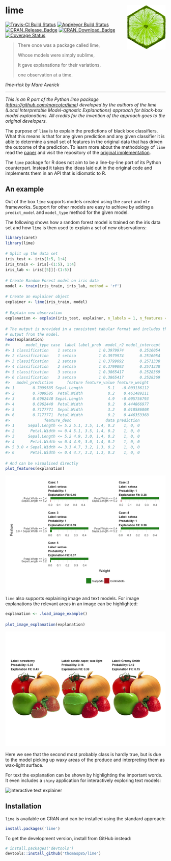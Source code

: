 
<!-- README.md is generated from README.Rmd. Please edit that file -->
lime <img src="man/figures/logo.png" align="right" />
=====================================================

[![Travis-CI Build Status](https://travis-ci.org/thomasp85/lime.svg?branch=master)](https://travis-ci.org/thomasp85/lime) [![AppVeyor Build Status](https://ci.appveyor.com/api/projects/status/github/thomasp85/lime?branch=master&svg=true)](https://ci.appveyor.com/project/thomasp85/lime) [![CRAN\_Release\_Badge](http://www.r-pkg.org/badges/version-ago/lime)](https://CRAN.R-project.org/package=lime) [![CRAN\_Download\_Badge](http://cranlogs.r-pkg.org/badges/lime)](https://CRAN.R-project.org/package=lime) [![Coverage Status](https://img.shields.io/codecov/c/github/thomasp85/lime/master.svg)](https://codecov.io/github/thomasp85/lime?branch=master)

> There once was a package called lime,
>
> Whose models were simply sublime,
>
> It gave explanations for their variations,
>
> one observation at a time.

*lime-rick by Mara Averick*

------------------------------------------------------------------------

*This is an R port of the Python lime package (<https://github.com/marcotcr/lime>) developed by the authors of the lime (Local Interpretable Model-agnostic Explanations) approach for black-box model explanations. All credits for the invention of the approach goes to the original developers.*

The purpose of `lime` is to explain the predictions of black box classifiers. What this means is that for any given prediction and any given classifier it is able to determine a small set of features in the original data that has driven the outcome of the prediction. To learn more about the methodology of `lime` read the [paper](https://arxiv.org/abs/1602.04938) and visit the repository of the [original implementation](https://github.com/marcotcr/lime).

The `lime` package for R does not aim to be a line-by-line port of its Python counterpart. Instead it takes the ideas laid out in the original code and implements them in an API that is idiomatic to R.

An example
----------

Out of the box `lime` supports models created using the `caret` and `mlr` frameworks. Support for other models are easy to achieve by adding a `predict_model` and `model_type` method for the given model.

The following shows how a random forest model is trained on the iris data set and how `lime` is then used to explain a set of new observations:

``` r
library(caret)
library(lime)

# Split up the data set
iris_test <- iris[1:5, 1:4]
iris_train <- iris[-(1:5), 1:4]
iris_lab <- iris[[5]][-(1:5)]

# Create Random Forest model on iris data
model <- train(iris_train, iris_lab, method = 'rf')

# Create an explainer object
explainer <- lime(iris_train, model)

# Explain new observation
explanation <- explain(iris_test, explainer, n_labels = 1, n_features = 2)

# The output is provided in a consistent tabular format and includes the
# output from the model.
head(explanation)
#>       model_type case  label label_prob  model_r2 model_intercept
#> 1 classification    1 setosa          1 0.3979974       0.2516054
#> 2 classification    1 setosa          1 0.3979974       0.2516054
#> 3 classification    2 setosa          1 0.3799092       0.2571338
#> 4 classification    2 setosa          1 0.3799092       0.2571338
#> 5 classification    3 setosa          1 0.3865417       0.2528369
#> 6 classification    3 setosa          1 0.3865417       0.2528369
#>   model_prediction      feature feature_value feature_weight
#> 1        0.7099585 Sepal.Length           5.1   -0.003136112
#> 2        0.7099585  Petal.Width           0.2    0.461489211
#> 3        0.6962440 Sepal.Length           4.9   -0.005756793
#> 4        0.6962440  Petal.Width           0.2    0.444866977
#> 5        0.7177771  Sepal.Width           3.2    0.018586808
#> 6        0.7177771  Petal.Width           0.2    0.446353368
#>               feature_desc               data prediction
#> 1      Sepal.Length <= 5.2 5.1, 3.5, 1.4, 0.2    1, 0, 0
#> 2       Petal.Width <= 0.4 5.1, 3.5, 1.4, 0.2    1, 0, 0
#> 3      Sepal.Length <= 5.2 4.9, 3.0, 1.4, 0.2    1, 0, 0
#> 4       Petal.Width <= 0.4 4.9, 3.0, 1.4, 0.2    1, 0, 0
#> 5 3.0 < Sepal.Width <= 3.3 4.7, 3.2, 1.3, 0.2    1, 0, 0
#> 6       Petal.Width <= 0.4 4.7, 3.2, 1.3, 0.2    1, 0, 0

# And can be visualised directly
plot_features(explanation)
```

![](man/figures/README-unnamed-chunk-2-1.png)

`lime` also supports explaining image and text models. For image explanations the relevant areas in an image can be highlighted:

``` r
explanation <- .load_image_example()

plot_image_explanation(explanation)
```

![](man/figures/README-unnamed-chunk-3-1.png)

Here we see that the second most probably class is hardly true, but is due to the model picking up waxy areas of the produce and interpreting them as wax-light surface.

For text the explanation can be shown by highlighting the important words. It even includes a `shiny` application for interactively exploring text models:

![interactive text explainer](man/figures/shine_text_explanations.gif)

Installation
------------

`lime` is available on CRAN and can be installed using the standard approach:

``` r
install.packages('lime')
```

To get the development version, install from GitHub instead:

``` r
# install.packages('devtools')
devtools::install_github('thomasp85/lime')
```
